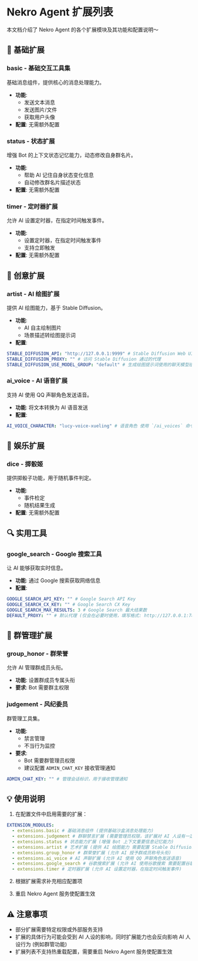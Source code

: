 # Nekro Agent 扩展列表

本文档介绍了 Nekro Agent 的各个扩展模块及其功能和配置说明～

## 🎯 基础扩展

### basic - 基础交互工具集

基础消息组件，提供核心的消息处理能力。

- **功能**:
  - 发送文本消息
  - 发送图片/文件
  - 获取用户头像
- **配置**: 无需额外配置

### status - 状态扩展

增强 Bot 的上下文状态记忆能力，动态修改自身群名片。

- **功能**:
  - 帮助 AI 记住自身状态变化信息
  - 自动修改群名片描述状态
- **配置**: 无需额外配置

### timer - 定时器扩展

允许 AI 设置定时器，在指定时间触发事件。

- **功能**:
  - 设置定时器，在指定时间触发事件
  - 支持立即触发
- **配置**: 无需额外配置

## 🎨 创意扩展

### artist - AI 绘图扩展

提供 AI 绘图能力，基于 Stable Diffusion。

- **功能**:
  - AI 自主绘制图片
  - 场景描述转绘图提示词
- **配置**:

```yaml
STABLE_DIFFUSION_API: "http://127.0.0.1:9999" # Stable Diffusion Web UI 访问地址
STABLE_DIFFUSION_PROXY: "" # 访问 Stable Diffusion 通过的代理
STABLE_DIFFUSION_USE_MODEL_GROUP: "default" # 生成绘图提示词使用的聊天模型组名称
```

### ai_voice - AI 语音扩展

支持 AI 使用 QQ 声聊角色发送语音。

- **功能**: 将文本转换为 AI 语音发送
- **配置**:

```yaml
AI_VOICE_CHARACTER: "lucy-voice-xueling" # 语音角色 使用 `/ai_voices` 命令查看支持的语音角色
```

## 🎲 娱乐扩展

### dice - 掷骰姬

提供掷骰子功能，用于随机事件判定。

- **功能**:
  - 事件检定
  - 随机结果生成
- **配置**: 无需额外配置

## 🔍 实用工具

### google_search - Google 搜索工具

让 AI 能够获取实时信息。

- **功能**: 通过 Google 搜索获取网络信息
- **配置**:

```yaml
GOOGLE_SEARCH_API_KEY: "" # Google Search API Key
GOOGLE_SEARCH_CX_KEY: "" # Google Search CX Key
GOOGLE_SEARCH_MAX_RESULTS: 3 # Google Search 最大结果数
DEFAULT_PROXY: "" # 默认代理 (仅会在必要时使用，填写格式: http://127.0.0.1:7890)
```

## 👑 群管理扩展

### group_honor - 群荣誉

允许 AI 管理群成员头衔。

- **功能**: 设置群成员专属头衔
- **要求**: Bot 需要群主权限

### judgement - 风纪委员

群管理工具集。

- **功能**:
  - 禁言管理
  - 不当行为监控
- **要求**:
  - Bot 需要群管理员权限
  - 建议配置 `ADMIN_CHAT_KEY` 接收管理通知

```yaml
ADMIN_CHAT_KEY: "" # 管理会话标识，用于接收管理通知
```

## 💡 使用说明

1. 在配置文件中启用需要的扩展：

```yaml
EXTENSION_MODULES:
  - extensions.basic # 基础消息组件 (提供基础沙盒消息处理能力)
  - extensions.judgement # 群聊禁言扩展 (需要管理员权限，该扩展对 AI 人设有一定影响)
  - extensions.status # 状态能力扩展 (增强 Bot 上下文重要信息记忆能力)
  - extensions.artist # 艺术扩展 (提供 AI 绘图能力 需要配置 Stable Diffusion 后端 API 地址)
  - extensions.group_honor # 群荣誉扩展 (允许 AI 授予群成员称号头衔)
  - extensions.ai_voice # AI 声聊扩展 (允许 AI 使用 QQ 声聊角色发送语音)
  - extensions.google_search # 谷歌搜索扩展 (允许 AI 使用谷歌搜索 需要配置谷歌 API 密钥)
  - extensions.timer # 定时器扩展 (允许 AI 设置定时器，在指定时间触发事件)
```

2. 根据扩展需求补充相应配置项

3. 重启 Nekro Agent 服务使配置生效

## ⚠️ 注意事项

- 部分扩展需要特定权限或外部服务支持
- 扩展的具体行为可能会受到 AI 人设的影响，同时扩展能力也会反向影响 AI 人设行为 (例如群管功能)
- 扩展列表不支持热重载配置，需要重启 Nekro Agent 服务使配置生效
